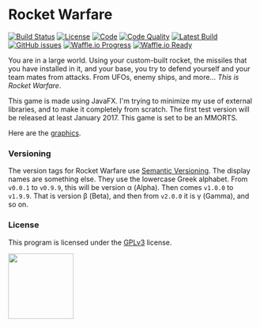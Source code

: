 # Rocket Warfare 
[![Build Status](https://travis-ci.org/theTechnoKid/RocketWarfare.svg?branch=master)](https://travis-ci.org/theTechnoKid/RocketWarfare)
[![License](https://img.shields.io/badge/license-GPLv3-B30055.svg?style=flat-square)](http://www.gnu.org/licenses/gpl-3.0.en.html)
[![Code](https://img.shields.io/badge/code-theTechnoKid-00B304.svg?style=flat-square)](https://github.com/theTechnoKid)
[![Code Quality](https://img.shields.io/codacy/4a2075912e5246c28485af3cbc61d470.svg?style=flat-square)](https://www.codacy.com/app/thetechnokid/RocketWarfare/dashboard)
[![Latest Build](https://img.shields.io/badge/build-test-orange.svg?style=flat-square)](/build/)
[![GitHub issues](https://img.shields.io/github/issues/theTechnoKid/RocketWarfare.svg?style=flat-square)](https://github.com/theTechnoKid/RocketWarfare/issues)
[![Waffle.io Progress](https://img.shields.io/waffle/label/theTechnoKid/RocketWarfare/in%20progress.svg?style=flat-square)](http://waffle.io/theTechnoKid/RocketWarfare)
[![Waffle.io Ready](https://img.shields.io/waffle/label/theTechnoKid/RocketWarfare/ready.svg?style=flat-square)](http://waffle.io/theTechnoKid/RocketWarfare)

You are in a large world. Using your custom-built rocket, the missiles that you have installed in it, and your base, you try to defend yourself and your team mates from attacks.
From UFOs, enemy ships, and more... *This is Rocket Warfare*.

This game is made using JavaFX. I'm trying to minimize my use of external libraries, and to make it completely from scratch. The first test version will be released at least January 2017.
This game is set to be an MMORTS.

Here are the [graphics](res/images/spritesheet.png).

### Versioning
The version tags for Rocket Warfare use [Semantic Versioning](http://semver.org). The display names are something else. 
They use the lowercase Greek alphabet. From `v0.0.1` to `v0.9.9`, this will be version α (Alpha). Then comes `v1.0.0` to `v1.9.9`. That is version β (Beta), and then from `v2.0.0` it is γ (Gamma), and so on.

### License
This program is licensed under the [GPLv3](/LICENSE) license.

<img src="http://www.eclipse.org/artwork/images/v2/eclipse-mp-built-800x274.png" width="132"></img>
